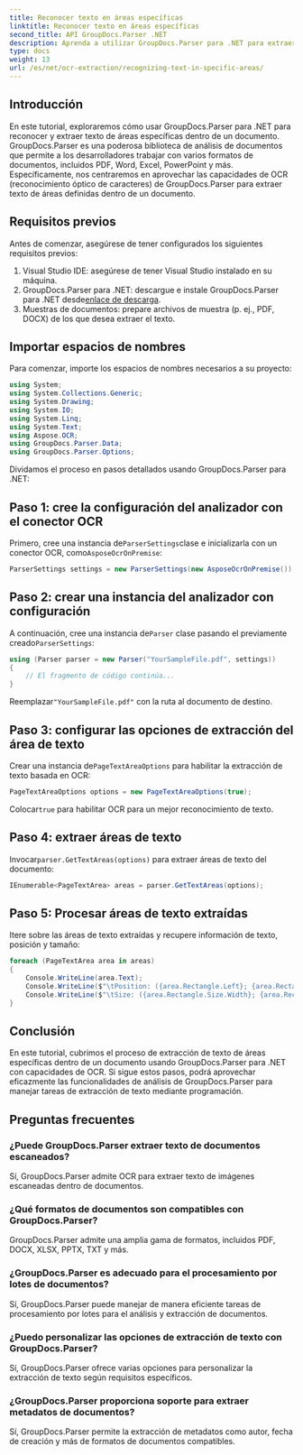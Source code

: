 ```yaml
---
title: Reconocer texto en áreas específicas
linktitle: Reconocer texto en áreas específicas
second_title: API GroupDocs.Parser .NET
description: Aprenda a utilizar GroupDocs.Parser para .NET para extraer texto de áreas específicas en documentos con capacidades de OCR.
type: docs
weight: 13
url: /es/net/ocr-extraction/recognizing-text-in-specific-areas/
---
```

## Introducción
En este tutorial, exploraremos cómo usar GroupDocs.Parser para .NET para reconocer y extraer texto de áreas específicas dentro de un documento. GroupDocs.Parser es una poderosa biblioteca de análisis de documentos que permite a los desarrolladores trabajar con varios formatos de documentos, incluidos PDF, Word, Excel, PowerPoint y más. Específicamente, nos centraremos en aprovechar las capacidades de OCR (reconocimiento óptico de caracteres) de GroupDocs.Parser para extraer texto de áreas definidas dentro de un documento.
## Requisitos previos
Antes de comenzar, asegúrese de tener configurados los siguientes requisitos previos:
1. Visual Studio IDE: asegúrese de tener Visual Studio instalado en su máquina.
2.  GroupDocs.Parser para .NET: descargue e instale GroupDocs.Parser para .NET desde[enlace de descarga](https://releases.groupdocs.com/parser/net/).
3. Muestras de documentos: prepare archivos de muestra (p. ej., PDF, DOCX) de los que desea extraer el texto.

## Importar espacios de nombres
Para comenzar, importe los espacios de nombres necesarios a su proyecto:
```csharp
using System;
using System.Collections.Generic;
using System.Drawing;
using System.IO;
using System.Linq;
using System.Text;
using Aspose.OCR;
using GroupDocs.Parser.Data;
using GroupDocs.Parser.Options;
```

Dividamos el proceso en pasos detallados usando GroupDocs.Parser para .NET:
## Paso 1: cree la configuración del analizador con el conector OCR
 Primero, cree una instancia de`ParserSettings`clase e inicializarla con un conector OCR, como`AsposeOcrOnPremise`:
```csharp
ParserSettings settings = new ParserSettings(new AsposeOcrOnPremise());
```
## Paso 2: crear una instancia del analizador con configuración
 A continuación, cree una instancia de`Parser` clase pasando el previamente creado`ParserSettings`:
```csharp
using (Parser parser = new Parser("YourSampleFile.pdf", settings))
{
    // El fragmento de código continúa...
}
```
 Reemplazar`"YourSampleFile.pdf"` con la ruta al documento de destino.
## Paso 3: configurar las opciones de extracción del área de texto
 Crear una instancia de`PageTextAreaOptions` para habilitar la extracción de texto basada en OCR:
```csharp
PageTextAreaOptions options = new PageTextAreaOptions(true);
```
 Colocar`true` para habilitar OCR para un mejor reconocimiento de texto.
## Paso 4: extraer áreas de texto
 Invocar`parser.GetTextAreas(options)` para extraer áreas de texto del documento:
```csharp
IEnumerable<PageTextArea> areas = parser.GetTextAreas(options);
```
## Paso 5: Procesar áreas de texto extraídas
Itere sobre las áreas de texto extraídas y recupere información de texto, posición y tamaño:
```csharp
foreach (PageTextArea area in areas)
{
    Console.WriteLine(area.Text);
    Console.WriteLine($"\tPosition: ({area.Rectangle.Left}; {area.Rectangle.Top})");
    Console.WriteLine($"\tSize: ({area.Rectangle.Size.Width}; {area.Rectangle.Size.Height})");
}
```

## Conclusión
En este tutorial, cubrimos el proceso de extracción de texto de áreas específicas dentro de un documento usando GroupDocs.Parser para .NET con capacidades de OCR. Si sigue estos pasos, podrá aprovechar eficazmente las funcionalidades de análisis de GroupDocs.Parser para manejar tareas de extracción de texto mediante programación.

## Preguntas frecuentes
### ¿Puede GroupDocs.Parser extraer texto de documentos escaneados?
Sí, GroupDocs.Parser admite OCR para extraer texto de imágenes escaneadas dentro de documentos.
### ¿Qué formatos de documentos son compatibles con GroupDocs.Parser?
GroupDocs.Parser admite una amplia gama de formatos, incluidos PDF, DOCX, XLSX, PPTX, TXT y más.
### ¿GroupDocs.Parser es adecuado para el procesamiento por lotes de documentos?
Sí, GroupDocs.Parser puede manejar de manera eficiente tareas de procesamiento por lotes para el análisis y extracción de documentos.
### ¿Puedo personalizar las opciones de extracción de texto con GroupDocs.Parser?
Sí, GroupDocs.Parser ofrece varias opciones para personalizar la extracción de texto según requisitos específicos.
### ¿GroupDocs.Parser proporciona soporte para extraer metadatos de documentos?
Sí, GroupDocs.Parser permite la extracción de metadatos como autor, fecha de creación y más de formatos de documentos compatibles.